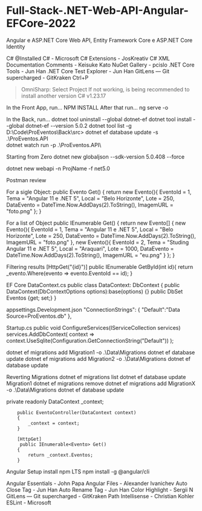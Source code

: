 # Full-Stack-.NET-Web-API-Angular-EFCore-2022
Angular e ASP.NET Core Web API, Entity Framework Core e ASP.NET Core Identity

C# @Installed
C# - Microsoft
C# Extensions - JosKreativ
C# XML Documentation Comments - Keisuke Kato
NuGet Gallery - pcislo
.NET Core Tools - Jun Han
.NET Core Test Explorer - Jun Han
GitLens — Git supercharged - GitKraken
Ctrl+P
>OmniSharp: Select Project
If not working, is being recommended to install another version
C# v1.23.17

In the Front App, run...
NPM INSTALL
After that run...
ng serve -o

In the Back, run...
dotnet tool uninstall --global dotnet-ef
dotnet tool install --global dotnet-ef --version 5.0.2
dotnet tool list -g
D:\Code\ProEventos\Back\src> dotnet ef database update -s .\ProEventos.API\
dotnet watch run -p .\ProEventos.API\

Starting from Zero
dotnet new globaljson --sdk-version 5.0.408 --force

dotnet new webapi -n ProjName -f net5.0 

Postman review

For a sigle Object:
        public Evento Get()
        {
            return new Evento(){
                EventoId = 1,
                Tema = "Angular 11 e .NET 5",
                Local = "Belo Horizonte",
                Lote = 250,
                DataEvento =  DateTime.Now.AddDays(2).ToString(),
                ImagemURL = "foto.png"
            };
        }

For a list of Object
       public IEnumerable<Evento> Get()
        {
            return new Evento[] {
                new Evento(){
                    EventoId = 1,
                    Tema = "Angular 11 e .NET 5",
                    Local = "Belo Horizonte",
                    Lote = 250,
                    DataEvento =  DateTime.Now.AddDays(2).ToString(),
                    ImagemURL = "foto.png"
                },
                new Evento(){
                    EventoId = 2,
                    Tema = "Studing Angular 11 e .NET 5",
                    Local = "Araquari",
                    Lote = 1000,
                    DataEvento =  DateTime.Now.AddDays(2).ToString(),
                    ImagemURL = "eu.png"
                }
            };
        }

Filtering results
        [HttpGet("{id}")]
        public IEnumerable<Evento> GetById(int id){
            return _evento.Where(evento => evento.EventoId == id);
        }

EF Core
DataContext.cs
    public class DataContext: DbContext
    {
        public DataContext(DbContextOptions<DataContext> options):base(options) {}
        public DbSet<Evento> Eventos {get; set;}
    }

appsettings.Development.json
  "ConnectionStrings": {
    "Default":"Data Source=ProEventos.db"
  },

Startup.cs
public void ConfigureServices(IServiceCollection services)
            services.AddDbContext<DataContext>(
                context => context.UseSqlite(Configuration.GetConnectionString("Default"))
            );

dotnet ef migrations add Migration1 -o .\Data\Migrations
dotnet ef database update
dotnet ef migrations add Migration2 -o .\Data\Migrations
dotnet ef database update

Reverting Migrations
dotnet ef migrations list
dotnet ef database update Migration1
dotnet ef migrations remove
dotnet ef migrations add MigrationX -o .\Data\Migrations
dotnet ef database update

 private readonly DataContext _context;

        public EventoController(DataContext context)
        {
            _context = context;
        }

        [HttpGet]
         public IEnumerable<Evento> Get()
        {
            return _context.Eventos;
        }

Angular Setup
install npm LTS
npm install -g @angular/cli

Angular Essentials - John Papa
Angular Files - Alexander Ivanichev
Auto Close Tag - Jun Han
Auto Rename Tag - Jun Han
Color Highlight - Sergii N
GitLens — Git supercharged - GitKraken
Path Intellisense - Christian Kohler
ESLint - Microsoft
